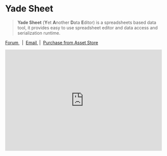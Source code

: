 # Yade Sheet

> **Yade Sheet** (**Y**et **A**nother **D**ata **E**ditor) is a spreadsheets based data tool, it provides easy to use spreadsheet editor and data access and serialization runtime. 

<a href='https://forum.unity.com/threads/yade-spreadsheet-inside-unity-editor.906947/?aid=1011lGoJ' target="_blank"> Forum </a>&nbsp; |&nbsp; <a href='mailto:amlovey@qq.com'> Email </a> &nbsp;|&nbsp; <a href='https://assetstore.unity.com/packages/tools/utilities/yade-sheet-171399?aid=1011lGoJ'  target="_blank"> Purchase from Asset Store </a>

<div style='position:relative;width:100%;height:0px;padding-bottom:64.7%'>
<iframe style="position: absolute;left:0;top:0;width:100%;height:100%" src="https://www.youtube.com/embed/G3RGmN1g7Ew" frameborder="0" allowfullscreen></iframe>
</div>